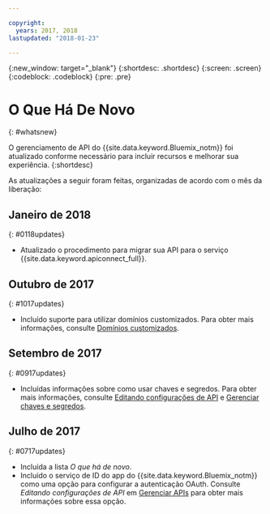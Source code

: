 ```yaml
---

copyright:
  years: 2017, 2018
lastupdated: "2018-01-23"

---
```



{:new_window: target="_blank"}
{:shortdesc: .shortdesc}
{:screen: .screen}
{:codeblock: .codeblock}
{:pre: .pre}

# O Que Há De Novo
{: #whatsnew}

O gerenciamento de API do {{site.data.keyword.Bluemix_notm}} foi atualizado conforme necessário para incluir recursos e melhorar sua experiência.
{:shortdesc}

As atualizações a seguir foram feitas, organizadas de acordo com o mês da liberação:

## Janeiro de 2018
{: #0118updates}

* Atualizado o procedimento para migrar sua API para o serviço {{site.data.keyword.apiconnect_full}}.

## Outubro de 2017
{: #1017updates}

* Incluído suporte para utilizar domínios customizados. Para obter mais
informações, consulte [Domínios customizados](manage_apis.html#custom_domains).

## Setembro de 2017
{: #0917updates}

* Incluídas informações sobre como usar chaves e segredos. Para obter mais
informações, consulte [Editando configurações
de API](manage_apis.html#settings_apis) e [Gerenciar chaves e segredos](keys_secrets.html). 

## Julho de 2017
{: #0717updates}

* Incluída a lista *O que há de novo*.
* Incluído o serviço de ID do app do {{site.data.keyword.Bluemix_notm}} como uma opção para configurar a autenticação OAuth. Consulte *Editando configurações de API* em [Gerenciar APIs](manage_apis.html) para obter mais informações sobre essa opção.
